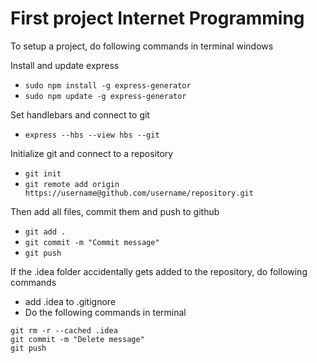 # First project Internet Programming

To setup a project, do following commands in terminal windows

Install and update express
* ```sudo npm install -g express-generator```
* ```sudo npm update -g express-generator```

Set handlebars and connect to git
* ```express --hbs --view hbs --git```

Initialize git and connect to a repository
* ```git init```
* ```git remote add origin https://username@github.com/username/repository.git```

Then add all files, commit them and push to github
* ```git add .```
* ```git commit -m "Commit message"```
* ```git push```


If the .idea folder accidentally gets added to the repository, do following commands
* add .idea to .gitignore
* Do the following commands in terminal
```
git rm -r --cached .idea
git commit -m "Delete message"
git push
``` 